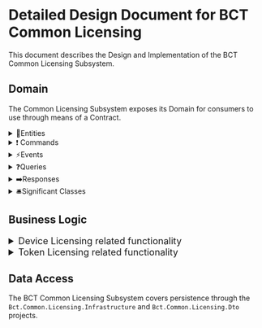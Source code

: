 Detailed Design Document for BCT Common Licensing
=================================================

This document describes the Design and Implementation of the BCT Common
Licensing Subsystem.

Domain
------

The Common Licensing Subsystem exposes its Domain for consumers to use
through means of a Contract.

<details>
<summary>🧱Entities</summary>

|Entity Name|Description|
|--|--|
|[**BaseLicense**](../src/Bct.Common.Licensing.Contract/Entities/BaseLicense.cs)|Base class inherited by the following entities: ``DeviceLicense``, ``FeatureLicense`` and ``TokenLicense``|
|[DeviceLicense](../src/Bct.Common.Licensing.Contract/Entities/DeviceLicense.cs)|Represents a Device License.|
|[FeatureLicense](../src/Bct.Common.Licensing.Contract/Entities/FeatureLicense.cs)|Represents a Feature License.|
|[TokenLicense](../src/Bct.Common.Licensing.Contract/Entities/TokenLicense.cs)|Represents a Token License.
|[DeviceLicenseAllocation](../src/Bct.Common.Licensing.Contract/Entities/DeviceLicenseAllocation.cs)|Represents allocations of devices of a Device License.|
|[TokenGracePeriod](../src/Bct.Common.Licensing.Contract/Entities/TokenGracePeriod.cs)|Represents a grace period on a Token License.|

</details>
<details>
<summary>❗ Commands</summary>

|Command Name|Description|
|--|--|
|[AllocateLicenseToDevice](../src/Bct.Common.Licensing.Contract/Commands/AllocateLicenseToDevice.cs)|Attempts to create a ``DeviceLicenseAllocation``, consuming allocations from a ``DeviceLicense``.|
|[**BaseCommand**](../src/Bct.Common.Licensing.Contract/Commands/BaseCommand.cs)|Base Command inherited by all commands in the Contract.|
|[**BaseCreateLicenseCommand**](../src/Bct.Common.Licensing.Contract/Commands/BaseLicenseCreationCommand.cs)|Base Command inherited by the following commands: ``CreateDeviceLicense``, ``CreateTokenLicense`` and ``CreateTokenLicense``.|
|[ConsumeTokens](../src/Bct.Common.Licensing.Contract/Commands/ConsumeTokens.cs)|Consumes Tokens from a ``TokenLicense``.|
|[CreateDeviceLicense](../src/Bct.Common.Licensing.Contract/Commands/CreateDeviceLicense.cs)|Creates a ``DeviceLicense`` in the system.|
|[CreateFeatureLicense](../src/Bct.Common.Licensing.Contract/Commands/CreateFeatureLicense.cs)|Creates a ``FeatureLicense`` in the system.|
|[CreateTokenLicense](../src/Bct.Common.Licensing.Contract/Commands/CreateTokenLicense.cs)|Creates a ``TokenLicense`` in the system.|
|[DeleteLicense](../src/Bct.Common.Licensing.Contract/Commands/DeleteLicense.cs)|Deletes any license from the system.|
|[SetAvailableTokensValue](../src/Bct.Common.Licensing.Contract/Commands/SetAvailableTokensValue.cs)|Sets the available tokens value of a ``TokenLicense`` entity.|
|[SetIsEnabledValue](../src/Bct.Common.Licensing.Contract/Commands/SetIsEnabledValue.cs)|Sets the IsEnabled value of a ``FeatureLicense`` in the system.|
|[SetMaximumAllocationsValue](../src/Bct.Common.Licensing.Contract/Commands/SetMaximumAllocationsValue.cs)|Sets the maximum number of allocations of a ``DeviceLicense`` in the system.|
|[SetTokenGracePeriod](../src/Bct.Common.Licensing.Contract/Commands/SetTokenGracePeriod.cs).|Sets the time in days that a grace period may last as well as maximum token value that can be used during grace period.|

</details>
<details>
<summary>⚡Events</summary>

|Event Name|Description|
|--|--|
|[AvailableTokensValueUpdated](../src/Bct.Common.Licensing.Contract/Events/AvailableTokensValueUpdated.cs)|The system emits this event when the Available Tokens value of a ``TokenLicense`` is updated.|
|[**BaseLicensingEvent**](../src/Bct.Common.Licensing.Contract/Events/BaseLicensingEvent.cs)|Base Event inherited by all events in the Contract.|
|[DeviceLicenseCreated](../src/Bct.Common.Licensing.Contract/Events/DeviceLicenseCreated.cs)|The system emits this event when a new ``DeviceLicense`` is created.|
|[FeatureLicenseCreated](../src/Bct.Common.Licensing.Contract/Events/FeatureLicenseCreated.cs)|The system emits this event when a new ``FeatureLicense`` is created.|
|[IsEnabledValueUpdated](../src/Bct.Common.Licensing.Contract/Events/IsEnabledValueUpdated.cs)|The system emits this event when the value of ``IsEnabled`` of a ``FeatureLicense`` changes.|
|[LicenseAllocatedToDevice](../src/Bct.Common.Licensing.Contract/Events/LicenseAllocatedToDevice.cs)|The system emits this event when a new ``DeviceLicenseAllocation`` is created in the system.|
|[LicenseDeallocatedFromDevice](../src/Bct.Common.Licensing.Contract/Events/LicenseDeallocatedFromDevice.cs)|The system emits this event when an allocation is removed from a ``DeviceLicense`` and subsequently a ``DeviceLicenseAllocation`` is closed.|
|[LicenseDeleted](../src/Bct.Common.Licensing.Contract/Events/LicenseDeleted.cs)|The system emits this event when any ``BaseLicense`` is deleted.|
|[MaximumAllocationValueUpdated](../src/Bct.Common.Licensing.Contract/Events/MaximumAllocationValueUpdated.cs)|The system emits this event when the ``MaximumAllocations`` value of a ``DeviceLicense`` is updated.|
|[TokenLicenseCreated](../src/Bct.Common.Licensing.Contract/Events/TokenLicenseCreated.cs)|The system emits this event when a new ``TokenLicense`` is created.|
|[TokensConsumed](../src/Bct.Common.Licensing.Contract/Events/TokensConsumed.cs)|The system emits this event when tokens were consumed from a ``TokenLicense``.|
|[TokenGracePeriodCreated](../src/Bct.Common.Licensing.Contract/Events/TokenGracePeriodCreated.cs)|The system emits this event when a Grace Period was created for a ``TokenLicense``.|
</details>
<details>
<summary>❓Queries</summary>

|Query Name|Description|
|--|--|
|[**BaseQuery**](../src/Bct.Common.Licensing.Contract/Queries/BaseQuery.cs)|Base Query inherited by all queries in the Contract.|
|[GetAllDeviceLicenses](../src/Bct.Common.Licensing.Contract/Queries/GetAllDeviceLicenses.cs)|Gets all not-deleted ``DeviceLicense``.|
|[GetDeviceLicensesByFilter](../src/Bct.Common.Licensing.Contract/Queries/GetDeviceLicensesByFilter.cs)|Gets all not-deleted ``DeviceLicense`` by specific filters.|
|[GetDeviceLicenseById](../src/Bct.Common.Licensing.Contract/Queries/GetDeviceLicenseById.cs)|Gets not-deleted ``DeviceLicense`` by id.|
|[GetDeviceAllocationsByLicenseId](../src/Bct.Common.Licensing.Contract/Queries/GetDeviceAllocationsByLicenseId.cs)|Gets all non-released (default) `DeviceLicenseAllocation` of a ``DeviceLicense``.|
|[GetAllFeatureLicenses](../src/Bct.Common.Licensing.Contract/Queries/GetAllFeatureLicenses.cs)|Gets all not-deleted ``FeatureLicense``.|
|[GetFeatureLicensesByFilter](../src/Bct.Common.Licensing.Contract/Queries/GetFeatureLicensesByFilter.cs)|Gets all not-deleted ``FeatureLicense`` by specific filters.|
|[GetAllTokenLicenses](../src/Bct.Common.Licensing.Contract/Queries/GetAllTokenLicenses.cs)|Gets all not-deleted ``TokenLicense``.|
|[GetTokenLicensesByFilter](../src/Bct.Common.Licensing.Contract/Queries/GetTokenLicensesByFilter.cs)|Gets all not-deleted ``TokenLicense`` by specific filters.

</details>
<details>
<summary>➡️Responses</summary>

|Response Name|Responds to Command|Description|
|--|--|--|
|[**BaseResponse**](../src/Bct.Common.Licensing.Contract/Messages/BaseResponse.cs)|``ConsumeTokens``, ``DeleteLicense``, ``DeallocateLicenseFromDevice``, ``SetAvailableTokensValue``, ``SetIsEnabledValue``, ``SetMaximumAllocationsValue``|All responses inherit this Base Response. Contains the status of the operation and any errors that this operation incurred while being processed by the system in an unsuccessful scenario.|
|[CreateLicenseResponse](../src/Bct.Common.Licensing.Contract/Messages/CreateLicenseResponse.cs)|``CreateDeviceLicense``, ``CreateTokenLicense``, ``CreateFeatureLicense``|Contains the ID of the created license in the system.|
|[AllocateLicenseToDeviceResponse](../src/Bct.Common.Licensing.Contract/Messages/AllocateLicenseToDeviceResponse.cs)|``AllocateLicenseToDevice``|Contains the ID of the created ``DeviceLicenseAllocation`` in the system.|
|[GetDeviceLicensesResponse](../src/Bct.Common.Licensing.Contract/Messages/GetDeviceLicensesResponse.cs)|``GetDeviceLicenses``|Contains a List of queried device licenses.|

</details>
<details>
<summary>🛎️Significant Classes</summary>

|Class Name|Class Description|
|--|--|
|[**LicenseErrorItem**](../src/Bct.Common.Licensing.Contract/Responses/LicenseErrorItem.cs)|Main Class used for providing consumers with ability to debug errors that are occurring in the system. It contains a reference to ``LicenseErrorType`` enum, the ``Source`` which explains which field caused the ``LicenseErrorType`` as well as an optional ``Payload`` which can include advanced debugging information.|
|[**LicenseErrorType**](../src/Bct.Common.Licensing.Contract/Enums/LicenseErrorType.cs)|Enumeration used to indicate what error type occurred in the system. The error types are in a human-readable format to quickly pin-point the nature of the error.|
|[**LicenseType**](../src/Bct.Common.Licensing.Contract/Constants/LicenseType.cs)|Enumeration describing the LicenseType of any given license.|
|[**RestRoutes**](../src/Bct.Common.Licensing.Contract/Constants/RestRoutes.cs)|Constants that define the set of defined licensing service REST routes.|
</details>

Business Logic
--------------

<details>
<summary style="font-size: 1.3em";>Device Licensing related functionality</summary>

<details id="class-overview">
<summary style="font-size: 1.1em">Class Overview</summary>

<details id="device-validators">
<summary>Validators</summary>

|Validator Name|Description|
|--|--|
|[**BaseValidator**](../src/Bct.Common.Licensing.Business/Validators/DeviceLicense/BaseValidator.cs)|The base validator class with common rules that are used in other validators.|
|[**BaseCreateLicenseValidator**](../src/Bct.Common.Licensing.Business/Validators/DeviceLicense/BaseCreateLicenseValidator.cs)|The base validator class for CreateLicense validators.|
|[**BaseQueryValidator**](../src/Bct.Common.Licensing.Business/Validators/BaseQueryValidator.cs)| Inherits from the ``BaseValidator`` and is used to validate all the ``GetAll`` and ``GetByFilter`` queries.|
|[GetByIdValidator](../src/Bct.Common.Licensing.Business/Validators/GetByIdValidator.cs)|Inherits from ``BaseQueryValidator`` and is used to validate all the ``GeyById`` queries, including ``GetDeviceLicenseById``, ``GetTokenLicenseById``, and ``GetFeatureLicenseById``.|
|[AllocateLicenseToDeviceValidator](../src/Bct.Common.Licensing.Business/Validators/DeviceLicenseValidators/AllocateLicenseToDeviceValidator.cs)|Used to validate whether the ``AllocateLicenseToDevice`` command can be executed.|
|[CreateDeviceLicenseValidator](../src/Bct.Common.Licensing.Business/Validators/DeviceLicenseValidators/CreateDeviceLicenseValidator.cs)|Used to validate whether the ``CreateDeviceLicense`` command can be executed.|
|[DeallocateLicenseFromDeviceValidator](../src/Bct.Common.Licensing.Business/Validators/DeviceLicenseValidators/DeallocateLicenseFromDeviceValidator.cs)|Used to validate whether the ``DeallocateLicenseFromDevice`` command can be executed.|
|[DeleteLicenseValidator](../src/Bct.Common.Licensing.Business/Validators/DeviceLicenseValidators/DeleteLicenseValidator.cs)|Used to validate whether the ``DeleteLicense`` command can be executed.|
|[SetMaximumAllocationsValidator](../src/Bct.Common.Licensing.Business/Validators/DeviceLicenseValidators/SetMaximumAllocationsValidator.cs)|Used to validate whether the ``SetMaximumAllocationsValue`` command can be executed.|
</details>

<details id="device-managers">
<summary>Managers
</summary>

|Manager Name|Description|
|--|--|
|[AllocateLicenseManager](../src/Bct.Common.Licensing.Business/Managers/DeviceLicenseManagers/DeviceLicenseManager.cs)|Contains the business logic for the ``AllocateLicenseToDeviceHandler``. 
|[CreateLicenseManager](../src/Bct.Common.Licensing.Business/Managers/DeviceLicenseManagers/CreateLicenseManager.cs)|Contains the business logic for the ``CreateDeviceLicenseHandler``. 
|[DeallocateLicenseManager](../src/Bct.Common.Licensing.Business/Managers/DeviceLicenseManagers/DeallocateLicenseManager.cs)|Contains the business logic for the ``DeallocateLicenseFromDeviceHandler``. 
|[DeleteLicenseManager](../src/Bct.Common.Licensing.Business/Managers/DeviceLicenseManagers/DeleteLicenseManager.cs)|Contains the business logic for the ``DeleteLicenseHandler`` handler. 
|[GetDeviceLicenseByIdManager](../src/Bct.Common.Licensing.Business/Managers/DeviceLicenseManagers/GetDeviceLicenseByIdManager.cs)|Contains the business logic for the ``GetDeviceLicenseByIdHandler`` handler. 
|[GetDeviceLicensesManager](../src/Bct.Common.Licensing.Business/Managers/DeviceLicenseManagers/GetDeviceLicensesManager.cs)|Contains the business logic for the ``GetDeviceLicensesByFilterHandler`` and ``GetAllDeviceLicensesHandler`` handlers. 
|[SetMaximumAllocationsManager](../src/Bct.Common.Licensing.Business/Managers/DeviceLicenseManagers/SetMaximumAllocationsManager.cs)|Contains the business logic for the ``SetMaximumAllocationsValueHandler`` handler.
</details>

<details id="device-handlers">
<summary>Handlers</summary>

|Handler Name|Description|
|--|--|
|[AllocateLicenseToDeviceHandler](../src/Bct.Common.Licensing.Business/Handlers/DeviceLicense/AllocateLicenseToDeviceHandler.cs)|Handles the command ``AllocateLicenseToDevice`` in the system.|
|[CreateDeviceLicenseHandler](../src/Bct.Common.Licensing.Business/Handlers/DeviceLicense/CreateDeviceLicenseHandler.cs)|Handles the command ``CreateDeviceLicense`` in the system.|
|[DeallocateLicenseFromDeviceHandler](../src/Bct.Common.Licensing.Business/Handlers/DeviceLicense/DeallocateLicenseFromDeviceHandler.cs)|Handles the command ``DeallocateLicenseFromDevice`` in the system.|
|[DeleteLicenseHandler](../src/Bct.Common.Licensing.Business/Handlers/DeviceLicense/DeleteLicenseHandler.cs)|Handles the ``DeleteLicense`` command.|
|[SetMaximumAllocationsValueHandler](../src/Bct.Common.Licensing.Business/Handlers/DeviceLicense/SetMaximumAllocationsValueHandler.cs)|Handles the command ``SetMaximumAllocationsValue`` in the system.|
|[GetAllDeviceLicensesHandler](../src/Bct.Common.Licensing.Business/Handlers/DeviceLicense/GetAllDeviceLicensesHandler.cs)|Handles the query ``GetAllDeviceLicenses`` in the system.|
|[GetDeviceLicensesByFilterHandler](../src/Bct.Common.Licensing.Business/Handlers/DeviceLicense/GetDeviceLicensesByFilterHandler.cs)|Handles the query ``GetDeviceLicensesByFilter`` in the system.|
</details>


</details><!-- This closes the Class Overview tab.-->

<details id="Business Logic Specifications">
<summary style="font-size: 1.1em">Specifications</summary>

### Creating Device License

<!-- MARKDOWN-AUTO-DOCS:START (CODE:src=./spec/CreateDeviceLicense.spec) -->
<!-- The below code snippet is automatically added from ./spec/CreateDeviceLicense.spec -->
```spec
Feature: Create Device License

--------------------------------------------------------------------
Scenario: Create non-trial device license in the Licensing system
--------------------------------------------------------------------
When
    CreateLicense request is received

Given
    TenantId is not null or empty
    and Tenant exists in system
    and LicenseType is not null or empty
    and DeviceType is not null or empty
    and ExpiryDateUtc is not in the past
    and CurrentAllocations is not greater than MaximumAllocations
    and MaximumAllocations is greater than zero
    and IsTrial is false
    
Then
    The non-trial device license can be created 
    and a DeviceLicenseCreated event is published on the message bus
    and a CreateLicenseResponse including the created license id is returned


--------------------------------------------------------------------
Scenario: Create trial device license in the Licensing system
--------------------------------------------------------------------
When
    CreateLicense request is received

Given
    TenantId is not null or empty and Tenant exists in system
    and LicenseType is not null
    and DeviceType is not null
    and ExpiryDateUtc is not in the past
    and IsTrial is true    

Then
    The trial device license can be created
    and a DeviceLicenseCreated event is published on the message bus
    and a CreateLicenseResponse including the created license id is returned
```
<!-- MARKDOWN-AUTO-DOCS:END -->

![Logic flow executed by the system for device creation.](./drawio/images/CreateDeviceLicense-Page-1.png)

### Allocating a License to Device

<!-- MARKDOWN-AUTO-DOCS:START (CODE:src=./spec/AllocateLicenseToDevice.spec) -->
<!-- The below code snippet is automatically added from ./spec/AllocateLicenseToDevice.spec -->
```spec
Feature: Allocate License To Device

------------------------------------------------------
Scenario: Allocate any non-trial license to device
------------------------------------------------------
Given
    An AllocateLicenseToDevice request is received

When
    TenantId is not null or empty 
    and Tenant Exists in the system
    and allocation id is positive
    and a license with the given id exists
    and license type is Device
    and license is not expired
    and license is not trial
    and CurrentAllocations is less than the MaximumAllocations
    and DeviceUniqueId is not null or empty
    and SerialNumber is not null or empty
    
Then
    License allocated to the device
    and a DeviceAllocation object is created
    and CurrentAllocations is updated
    and a LicenseAllocatedToDevice event is published onto the message bus
    and a AllocateLicenseToDeviceResponse is returned


-------------------------------------------------
Scenario: Allocate any trial license to device
-------------------------------------------------
Given
    An AllocateLicenseToDevice request is received

When
    TenantId is not null or empty 
    and Tenant Exists in the system
    and allocation id is positive
    and a license with the given id exists
    and the license type is Device
    and thr license is not expired
    and DeviceUniqueId is not null or empty
    and SerialNumber is not null or empty
    and the license is trial
    
Then
    License allocated to the device
    and a DeviceAllocation object is created
    and CurrentAllocations is updated
    and a LicenseAllocatedToDevice event is published onto the message bus
    and a AllocateLicenseToDeviceResponse is returned
```
<!-- MARKDOWN-AUTO-DOCS:END -->

![Logic flow executed by the system for allocating a license to device.](./drawio/images/AllocateLicenseToDevice-Page-1.png)

### Deallocating a License from Device

<!-- MARKDOWN-AUTO-DOCS:START (CODE:src=./spec/CreateDeviceLicense.spec) -->
<!-- The below code snippet is automatically added from ./spec/CreateDeviceLicense.spec -->
```spec
Feature: Create Device License

--------------------------------------------------------------------
Scenario: Create non-trial device license in the Licensing system
--------------------------------------------------------------------
When
    CreateLicense request is received

Given
    TenantId is not null or empty
    and Tenant exists in system
    and LicenseType is not null or empty
    and DeviceType is not null or empty
    and ExpiryDateUtc is not in the past
    and CurrentAllocations is not greater than MaximumAllocations
    and MaximumAllocations is greater than zero
    and IsTrial is false
    
Then
    The non-trial device license can be created 
    and a DeviceLicenseCreated event is published on the message bus
    and a CreateLicenseResponse including the created license id is returned


--------------------------------------------------------------------
Scenario: Create trial device license in the Licensing system
--------------------------------------------------------------------
When
    CreateLicense request is received

Given
    TenantId is not null or empty and Tenant exists in system
    and LicenseType is not null
    and DeviceType is not null
    and ExpiryDateUtc is not in the past
    and IsTrial is true    

Then
    The trial device license can be created
    and a DeviceLicenseCreated event is published on the message bus
    and a CreateLicenseResponse including the created license id is returned
```
<!-- MARKDOWN-AUTO-DOCS:END -->

![Logic flow executed by the system for deallocating a license from device.](./drawio/images/DeallocateLicenseFromDevice-Page-1.png)

### Setting a MaximumAllocations value on a Device License

<!-- MARKDOWN-AUTO-DOCS:START (CODE:src=./spec/SetMaximumAllocations.spec) -->
<!-- The below code snippet is automatically added from ./spec/SetMaximumAllocations.spec -->
```spec
Feature: Set MaximumAllocations Value

---------------------------------------------------------
Scenario: Set the MaximumAllocations value of a device license
---------------------------------------------------------
Given
    A SetMaximumAllocationsValue request is received

When
    TenantId is not null or empty 
    and Tenant Exists in the system
    and a DeviceLicense for the given tenantId and licenseId exists in the system
    and the new MaximumAllocationsValue is greater than 0
    and the new MaximumAllocationsValue is not larger than the number of current allocated devices
    and the license is not expired
    
Then
    The the MaximumAllocations value is set to the given value.
    An MaximumAllocationValueUpdated event is published onto the message bus.
    A successful base response is returned.
```
<!-- MARKDOWN-AUTO-DOCS:END -->

![Logic flow executed by the system when setting Maximum Allocations.](./drawio/images/SetMaximumAllocations-Page-1.png)

### Deleting Device License

<!-- MARKDOWN-AUTO-DOCS:START (CODE:src=./spec/DeleteLicense.spec) -->
<!-- The below code snippet is automatically added from ./spec/DeleteLicense.spec -->
```spec
Feature: Delete License

--------------------------------------------------------------------
Scenario: Delete any license in the Licensing system
--------------------------------------------------------------------
When
    DeleteLicense request is received

Given
    TenantId is not null or empty
    and Tenant exists in system
    and LicenseType is not null or empty
    and LicenseId is greater than 0
    and LicenseId exists in system
    
Then
    The license can be deleted 
    and a LicenseDeleted event is published on the message bus
    and a DeleteLicenseResponse including the deleted license id is returned
```
<!-- MARKDOWN-AUTO-DOCS:END -->

![Logic flow executed by the system for deleting a device license.](./drawio/images/DeleteLicense-Page-1.png)

</details> <!-- This closes the Business Logic Specifications tab. -->

</details>
<!-- This closes the Device Licensing related functionality tab. -->
<details id="token-licensing-details">
<summary style="font-size: 1.3em">Token Licensing related functionality</summary>

<details id="token-class-overview">
<summary style="font-size: 1.1em">Class Overview</summary>

<details id="token-validators">
<summary>Validators</summary>

|Validator Name|Description|
|--|--|
|[**BaseValidator**](../src/Bct.Common.Licensing.Business/Validators/DeviceLicense/BaseValidator.cs)|The base validator class with common rules that are used in other validators.|
|[AddTokensValidator](../src/Bct.Common.Licensing.Business/Validators/TokenLicenseValidators/AddTokensValidator.cs)|Used to validate whether the ``AddTokens`` command can be executed.|
|[ConsumeTokensValidator](../src/Bct.Common.Licensing.Business/Validators/TokenLicenseValidators/ConsumeTokensValidator.cs)|Used to validate whether the ``ConsumeTokens`` command can be executed.|
|[CreateTokenLicenseValidator](../src/Bct.Common.Licensing.Business/Validators/TokenLicenseValidators/CreateTokenLicenseValidator.cs)|Used to validate whether the ``CreateTokenLicense`` command can be executed.|
</details>

<details id="token-managers">
<summary>Managers
</summary>

|Manager Name|Description|
|--|--|
|[AddTokensManager](../src/Bct.Common.Licensing.Business/Managers/TokenLicense/AddTokensManager.cs)|Contains the business logic for the ``AddTokensHandler``.|
|[ConsumeTokensManager](../src/Bct.Common.Licensing.Business/Managers/TokenLicense/ConsumeTokensManager.cs)|Contains the business logic for the ``ConsumeTokensHandler``.|
|[CreateTokenLicenseManager](../src/Bct.Common.Licensing.Business/Managers/TokenLicense/CreateTokenLicenseManager.cs)|Contains the business logic for the ``CreateTokenLicenseHandler``.|
|[GetTokenLicenseByIdManager](../src/Bct.Common.Licensing.Business/Managers/TokenLicenseManagers/GetTokenLicenseByIdManager.cs)|Contains the business logic for the ``GetTokenLicenseByIdHandler`` handler.|
|[GetTokenLicensesManager](../src/Bct.Common.Licensing.Business/Managers/TokenLicenseManagers/GetTokenLicensesManager.cs)|Contains the business logic for the ``GetTokenLicensesByFilterHandler`` and ``GetAllTokenLicensesHandler`` handlers.|
</details>

<details id="token-handlers">
<summary>Handlers</summary>

|Handler Name|Description|
|--|--|
|[CreateTokenLicenseHandler](../src/Bct.Common.Licensing.Business/Handlers/TokenLicense/CreateTokenLicenseHandler.cs)|Handles the command ``CreateTokenLicense`` in the system.|
</details>

</details> <!-- Closes Class Overview -->

<details id="token-business-overview">
<summary style="font-size: 1.1em">Business Logic Specifications</summary>

## Creating a Token License

<!-- MARKDOWN-AUTO-DOCS:START (CODE:src=./spec/CreateTokenLicense.spec) -->
<!-- The below code snippet is automatically added from ./spec/CreateTokenLicense.spec -->
```spec
Feature:  Create Token Licensing

-----------------------------------------------
Scenario:  Create a non-trial token license
-----------------------------------------------
Given:  A CreateTokenLicense request is received

When:  TenantId is not null or empty
       and Tenant exists in the system
       and LicenseType is Token
       and DeviceType is not null or empty
       and ExpiryDateUtc is not in the past
       and TokenValue is greater than 0
       and IsTrial is false

Then:  The system creates a non-trial TokenLicense 
       and a TokenLicenseCreated event is published onto the message bus
       and a CreateLicenseResponse including the created license id is returned


------------------------------------------
Scenario:  Create a trial token license
------------------------------------------
Given:  A CreateTokenLicense request is received 

When:  TenantId is not null or empty
       and Tenant exists in the system
       and LicenseType is Token
       and DeviceType is not null or empty
       and ExpiryDateUtc is not in the past
       and TokenValue is greater than 0
       and IsTrial is true

Then:  The system creates a non-trial TokenLicense 
       and a TokenLicenseCreated event is published onto the message bus
       and a CreateLicenseResponse including the created license id is returned
```
<!-- MARKDOWN-AUTO-DOCS:END -->

![Creating a token license flow](drawio/images/CreateTokenLicense-Page-1.png)

## Consume Tokens (no grace period)

<!-- MARKDOWN-AUTO-DOCS:START (CODE:src=./spec/ConsumeTokens.spec) -->
<!-- The below code snippet is automatically added from ./spec/ConsumeTokens.spec -->
```spec
Feature: Consume Token License

---------------------------------------------------------
Scenario: Consume tokens of a token license with no grace period
---------------------------------------------------------
Given
    A ConsumeTokens request is received

When
    TenantId is not null or empty 
    and Tenant Exists in the system
    and a TokenLicense for the given tenantId and licenseId exists in the system
    and the TokenLicense is not expired
    and the TokenLicense is not trial
    and ExpiryDate is not passed
    and TokensToBeConsumed is greater than 0
    and TokensToBeConsumed is less than AvailableTokens
    
Then
    The tokens are consumed and deducted from AvailableTokens
    A TokensConsumed event is published onto the message bus
    A success message is returned


---------------------------------------------------------
Scenario: Consume tokens of a token license with grace period - CREATE GRACE PERIOD
---------------------------------------------------------
Given
    A ConsumeTokens request is received

When
    TenantId is not null or empty 
    and Tenant Exists in the system
    and a TokenLicense for the given tenantId and licenseId exists in the system
    and the TokenLicense is not expired
    and the TokenLicense is not trial
    and ExpiryDate is not passed
    and TokensToBeConsumed is greater than 0
    and TokensToBeConsumed is greater than or equal to AvailableTokens
    and GracePeriod does not exist or is not active
    
Then
    The tokens are consumed and deducted from AvailableTokens
    Remaining tokens are added to GracePeriod.TokensConsumed
    A TokensConsumed event is published onto the message bus
    A success message is returned


---------------------------------------------------------
Scenario: Consume tokens of a token license with grace period - UPDATE GRACE PERIOD
---------------------------------------------------------
Given
    A ConsumeTokens request is received

When
    TenantId is not null or empty 
    and Tenant Exists in the system
    and a TokenLicense for the given tenantId and licenseId exists in the system
    and the TokenLicense is not expired
    and the TokenLicense is not trial
    and ExpiryDate is not passed
    and TokensToBeConsumed is greater than 0
    and TokensToBeConsumed is greater than or equal to AvailableTokens
    and GracePeriod is active
    and GracePeriod.ExpiryDateUtc has not passed
    
Then
    Tokens are added to GracePeriod.TokensConsumed
    A TokensConsumed event is published onto the message bus
    A success message is returned


-----------------------------------------------------
Scenario: Consume tokens of a trial token license
-----------------------------------------------------
Given
    A ConsumeTokens request is received

When
    TenantId is not null or empty 
    and Tenant Exists in the system
    and a TokenLicense for the given tenantId and licenseId exists in the system
    and the TokenLicense is not expired
    and the TokenLicense is trial
    and TokensToBeConsumed is greater than 0
    and ExpiryDate is not passed
    
Then
    The tokens are consumed and deducted from the AvailableTokens
    A TokensConsumed event is published onto the message bus
    A success message is returned
```
<!-- MARKDOWN-AUTO-DOCS:END -->

![Consuming tokens](drawio/images/ConsumeTokens-Page-1.png)

## Consume Tokens (grace period)


<!-- MARKDOWN-AUTO-DOCS:START (CODE:src=./spec/ConsumeTokensGracePeriod.spec) -->
<!-- The below code snippet is automatically added from ./spec/ConsumeTokensGracePeriod.spec -->
```spec
Feature: Consume Token License

---------------------------------------------------------
Scenario: Consume tokens of a non-trial token license invoking Grace Period
---------------------------------------------------------
Given
    A ConsumeTokens request is received

When
    TenantId is not null or empty 
    and Tenant Exists in the system
    and a TokenLicense for the given tenantId and licenseId exists in the system
    and the TokenLicense is not expired
    and the TokenLicense is not trial
    and TokensToBeConsumed is greater than 0
    and no GracePeriod exists for TokenLicense
    and (AvailableTokens-TokensToBeConsumed) is less than or equal 0
Then
    A GracePeriod is created in the system for the TokenLicense
        The GracePeriod ExpiryDateUtc is set to the number of TokenGracePeriodDays from Settings.
    AvailableTokens is set to 0
    A TokensConsumed event is published onto the message bus
    A success message is returned


-----------------------------------------------------
Scenario: Consume tokens of a non-trial token license with active Grace Period
-----------------------------------------------------
Given
    A ConsumeTokens request is received

When
    TenantId is not null or empty 
    and Tenant Exists in the system
    and a TokenLicense for the given tenantId and licenseId exists in the system
    and the TokenLicense is not expired
    and the TokenLicense is not trial
    and TokensToBeConsumed is greater than 0
    and GracePeriod exists for TokenLicense
        and GracePeriod ExpiryDateUtc is not in the past
        and GracePeriodTokensConsumed plus TokensToBeConsumed is less than or equal to MaximumTokenConsumption in Settings.
    and TokensToBeConsumed is greater than 0
    and AvailableTokens is less than or equal 0
Then
    The GracePeriodTokensConsumed is increased by the number of tokens from TokensToBeConsumed
    A TokensConsumed event is published onto the message bus
    A success message is returned
```
<!-- MARKDOWN-AUTO-DOCS:END -->

<!-- 
![Consuming tokens](drawio/images/ConsumeTokensGracePeriod-Page-1.png)
-->
</details> <!-- Closes Business Specifications -->

</details>
<!-- Closes Token Licensing Related functionality -->

Data Access
-----------

The BCT Common Licensing Subsystem covers persistence through the
`Bct.Common.Licensing.Infrastructure` and `Bct.Common.Licensing.Dto`
projects.
